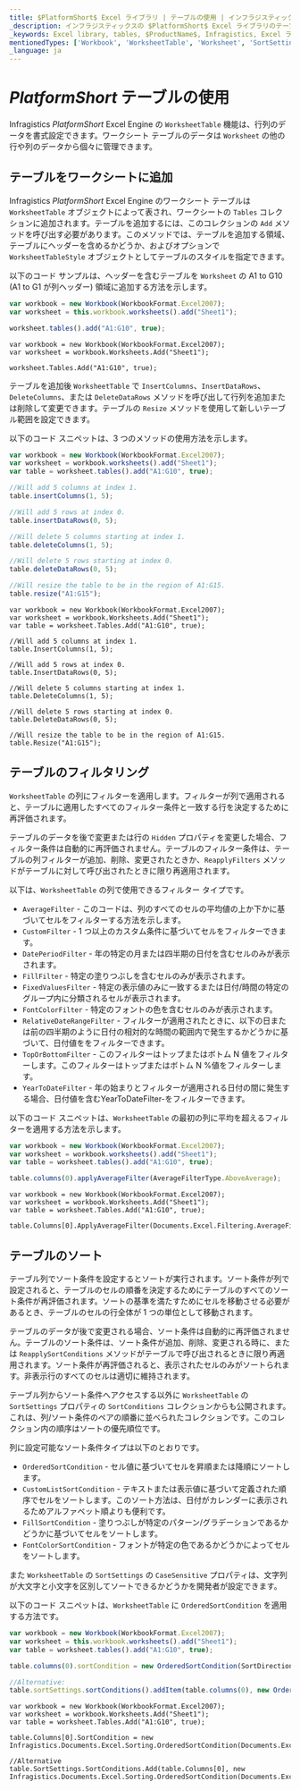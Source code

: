 ```yaml
---
title: $PlatformShort$ Excel ライブラリ | テーブルの使用 | インフラジスティックス
_description: インフラジスティックスの $PlatformShort$ Excel ライブラリのテーブル機能を使用して、行と列のデータを書式設定します。詳細については、$ProductName$ Excel のチュートリアルを参照してください。
_keywords: Excel library, tables, $ProductName$, Infragistics, Excel ライブラリ, テーブル, インフラジスティックス
mentionedTypes: ['Workbook', 'WorksheetTable', 'Worksheet', 'SortSettings']
_language: ja
---
```

# $PlatformShort$ テーブルの使用

Infragistics $PlatformShort$ Excel Engine の `WorksheetTable` 機能は、行列のデータを書式設定できます。ワークシート テーブルのデータは `Worksheet` の他の行や列のデータから個々に管理できます。

<!--## $PlatformShort$ Using Tables Example


<code-view style="height: 500px" 
           data-demos-base-url="{environment:dvDemosBaseUrl}" 
           iframe-src="{environment:dvDemosBaseUrl}/excel/excel-library-working-with-tables" 
           alt="$PlatformShort$ Using Tables Example" >
</code-view>

-->


<div class="divider--half"></div>

## テーブルをワークシートに追加
Infragistics $PlatformShort$ Excel Engine のワークシート テーブルは `WorksheetTable` オブジェクトによって表され、ワー​​クシートの `Tables` コレクションに追加されます。テーブルを追加するには、このコレクションの `Add` メソッドを呼び出す必要があります。このメソッドでは、テーブルを追加する領域、テーブルにヘッダーを含めるかどうか、およびオプションで `WorksheetTableStyle` オブジェクトとしてテーブルのスタイルを指定できます。

以下のコード サンプルは、ヘッダーを含むテーブルを `Worksheet` の A1 to G10 (A1 to G1 が列ヘッダー) 領域に追加する方法を示します。

```ts
var workbook = new Workbook(WorkbookFormat.Excel2007);
var worksheet = this.workbook.worksheets().add("Sheet1");

worksheet.tables().add("A1:G10", true);
```

```razor
var workbook = new Workbook(WorkbookFormat.Excel2007);
var worksheet = workbook.Worksheets.Add("Sheet1");

worksheet.Tables.Add("A1:G10", true);
```

テーブルを追加後 `WorksheetTable` で `InsertColumns`、`InsertDataRows`、`DeleteColumns`、または `DeleteDataRows` メソッドを呼び出して行列を追加または削除して変更できます。テーブルの `Resize` メソッドを使用して新しいテーブル範囲を設定できます。

以下のコード スニペットは、3 つのメソッドの使用方法を示します。

```ts
var workbook = new Workbook(WorkbookFormat.Excel2007);
var worksheet = workbook.worksheets().add("Sheet1");
var table = worksheet.tables().add("A1:G10", true);

//Will add 5 columns at index 1.
table.insertColumns(1, 5);

//Will add 5 rows at index 0.
table.insertDataRows(0, 5);

//Will delete 5 columns starting at index 1.
table.deleteColumns(1, 5);

//Will delete 5 rows starting at index 0.
table.deleteDataRows(0, 5);

//Will resize the table to be in the region of A1:G15.
table.resize("A1:G15");
```

```razor
var workbook = new Workbook(WorkbookFormat.Excel2007);
var worksheet = workbook.Worksheets.Add("Sheet1");
var table = worksheet.Tables.Add("A1:G10", true);

//Will add 5 columns at index 1.
table.InsertColumns(1, 5);

//Will add 5 rows at index 0.
table.InsertDataRows(0, 5);

//Will delete 5 columns starting at index 1.
table.DeleteColumns(1, 5);

//Will delete 5 rows starting at index 0.
table.DeleteDataRows(0, 5);

//Will resize the table to be in the region of A1:G15.
table.Resize("A1:G15");
```

## テーブルのフィルタリング
`WorksheetTable` の列にフィルターを適用します。フィルターが列で適用されると、テーブルに適用したすべてのフィルター条件と一致する行を決定するために再評価されます。

テーブルのデータを後で変更または行の `Hidden` プロパティを変更した場合、フィルター条件は自動的に再評価されません。テーブルのフィルター条件は、テーブルの列フィルターが追加、削除、変更されたときか、`ReapplyFilters` メソッドがテーブルに対して呼び出されたときに限り再適用されます。

以下は、`WorksheetTable` の列で使用できるフィルター タイプです。

- `AverageFilter` - このコードは、列のすべてのセルの平均値の上か下かに基づいてセルをフィルターする方法を示します。
- `CustomFilter` - 1 つ以上のカスタム条件に基づいてセルをフィルターできます。
- `DatePeriodFilter` - 年の特定の月または四半期の日付を含むセルのみが表示されます。
- `FillFilter` - 特定の塗りつぶしを含むセルのみが表示されます。
- `FixedValuesFilter` - 特定の表示値のみに一致するまたは日付/時間の特定のグループ内に分類されるセルが表示されます。
- `FontColorFilter` - 特定のフォントの色を含むセルのみが表示されます。
- `RelativeDateRangeFilter` - フィルターが適用されたときに、以下の日または前の四半期のように日付の相対的な時間の範囲内で発生するかどうかに基づいて、日付値ををフィルターできます。
- `TopOrBottomFilter` - このフィルターはトップまたはボトム N 値をフィルターします。このフィルターはトップまたはボトム N %値をフィルターします。
- `YearToDateFilter` - 年の始まりとフィルターが適用される日付の間に発生する場合、日付値を含むYearToDateFilter-をフィルターできます。

以下のコード スニペットは、`WorksheetTable` の最初の列に平均を超えるフィルターを適用する方法を示します。

```ts
var workbook = new Workbook(WorkbookFormat.Excel2007);
var worksheet = workbook.worksheets().add("Sheet1");
var table = worksheet.tables().add("A1:G10", true);

table.columns(0).applyAverageFilter(AverageFilterType.AboveAverage);
```

```razor
var workbook = new Workbook(WorkbookFormat.Excel2007);
var worksheet = workbook.Worksheets.Add("Sheet1");
var table = worksheet.Tables.Add("A1:G10", true);

table.Columns[0].ApplyAverageFilter(Documents.Excel.Filtering.AverageFilterType.AboveAverage);
```

## テーブルのソート
テーブル列でソート条件を設定するとソートが実行されます。ソート条件が列で設定されると、テーブルのセルの順番を決定するためにテーブルのすべてのソート条件が再評価されます。ソートの基準を満たすためにセルを移動させる必要があるとき、テーブルのセルの行全体が 1 つの単位として移動されます。

テーブルのデータが後で変更される場合、ソート条件は自動的に再評価されません。テーブルのソート条件は、ソート条件が追加、削除、変更される時に、または `ReapplySortConditions` メソッドがテーブルで呼び出されるときに限り再適用されます。ソート条件が再評価されると、表示されたセルのみがソートられます。非表示行のすべてのセルは適切に維持されます。

テーブル列からソート条件へアクセスする以外に `WorksheetTable` の `SortSettings` プロパティの `SortConditions` コレクションからも公開されます。これは、列/ソート条件のペアの順番に並べられたコレクションです。このコレクション内の順序はソートの優先順位です。

列に設定可能なソート条件タイプは以下のとおりです。

- `OrderedSortCondition` - セル値に基づいてセルを昇順または降順にソートします。
- `CustomListSortCondition` - テキストまたは表示値に基づいて定義された順序でセルをソートします。このソート方法は、日付がカレンダーに表示されるためアルファベット順よりも便利です。
- `FillSortCondition` - 塗りつぶしが特定のパターン/グラデーションであるかどうかに基づいてセルをソートします。
- `FontColorSortCondition` - フォントが特定の色であるかどうかによってセルをソートします。

また `WorksheetTable` の `SortSettings` の `CaseSensitive` プロパティは、文字列が大文字と小文字を区別してソートできるかどうかを開発者が設定できます。

以下のコード スニペットは、`WorksheetTable` に `OrderedSortCondition` を適用する方法です。

```ts
var workbook = new Workbook(WorkbookFormat.Excel2007);
var worksheet = this.workbook.worksheets().add("Sheet1");
var table = worksheet.tables().add("A1:G10", true);

table.columns(0).sortCondition = new OrderedSortCondition(SortDirection.Ascending);

//Alternative:
table.sortSettings.sortConditions().addItem(table.columns(0), new OrderedSortCondition(SortDirection.Ascending));
```

```razor
var workbook = new Workbook(WorkbookFormat.Excel2007);
var worksheet = workbook.Worksheets.Add("Sheet1");
var table = worksheet.Tables.Add("A1:G10", true);

table.Columns[0].SortCondition = new Infragistics.Documents.Excel.Sorting.OrderedSortCondition(Documents.Excel.Sorting.SortDirection.Ascending);

//Alternative
table.SortSettings.SortConditions.Add(table.Columns[0], new Infragistics.Documents.Excel.Sorting.OrderedSortCondition(Documents.Excel.Sorting.SortDirection.Ascending));
```

